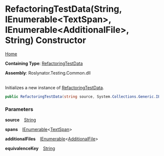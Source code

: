 # RefactoringTestData\(String, IEnumerable\<TextSpan>, IEnumerable\<AdditionalFile>, String\) Constructor

[Home](../../../../README.md)

**Containing Type**: [RefactoringTestData](../README.md)

**Assembly**: Roslynator\.Testing\.Common\.dll

\
Initializes a new instance of [RefactoringTestData](../README.md)\.

```csharp
public RefactoringTestData(string source, System.Collections.Generic.IEnumerable<Microsoft.CodeAnalysis.Text.TextSpan> spans, System.Collections.Generic.IEnumerable<Roslynator.Testing.AdditionalFile> additionalFiles = null, string equivalenceKey = null)
```

### Parameters

**source** &ensp; [String](https://docs.microsoft.com/en-us/dotnet/api/system.string)

**spans** &ensp; [IEnumerable](https://docs.microsoft.com/en-us/dotnet/api/system.collections.generic.ienumerable-1)\<[TextSpan](https://docs.microsoft.com/en-us/dotnet/api/microsoft.codeanalysis.text.textspan)>

**additionalFiles** &ensp; [IEnumerable](https://docs.microsoft.com/en-us/dotnet/api/system.collections.generic.ienumerable-1)\<[AdditionalFile](../../AdditionalFile/README.md)>

**equivalenceKey** &ensp; [String](https://docs.microsoft.com/en-us/dotnet/api/system.string)